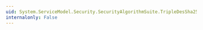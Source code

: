 ```yaml
---
uid: System.ServiceModel.Security.SecurityAlgorithmSuite.TripleDesSha256Rsa15
internalonly: False
---
```


